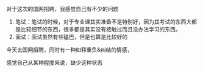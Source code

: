 对于这次的国网招聘，我感觉自己有不少的问题

1. 笔试：笔试的时候，对于专业课其实准备不是特别好，因为其考试的东西大都是比较细节的东西，很多都是其实没有接触过而且没办法学习的东西。
2. 面试：面试虽然有些磕巴，但是也算是比较好的

今天去国网招聘，同时有一种如释重负&纠结的情感，

感觉自己从某种程度来说，缺少这种状态
